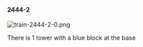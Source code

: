 #### 2444-2
![train-2444-2-0.png](https://github.com/lil-lab/nlvr/raw/master/nlvr/train/images/62/train-2444-2-0.png "train-2444-2-0.png")

There is 1 tower with a blue block at the base